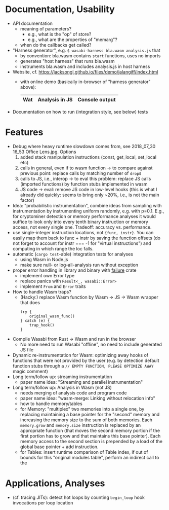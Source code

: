# Documentation, Usability

- API documentation
    * meaning of parameters?
         - e.g., what is the "op" of store?
         - e.g., what are the properties of "memarg"?
    * when do the callbacks get called?
- "Harness generator", e.g. ```$ wasabi-harness bla.wasm analysis.js``` that
    * by convention: bla.wasm contains ```start``` functions, uses no imports
    * generates "host harness" that runs bla.wasm
    * instruments bla.wasm and includes analysis.js in host harness
- Website, cf. https://jacksongl.github.io/files/demo/jalangiff/index.html
    * with online demo (basically in-browser of "harness generator" above): 

        | Wat | Analysis in JS | Console output |
        | --- | --- | --- |
- Documentation on how to run (integration style, see below) tests

# Features

- Debug where heavy runtime slowdown comes from, see 2018_07_30 16_53 Office Lens.jpg. Options
    1. added stack manipulation instructions (const, get_local, set_local etc)
    2. calls in general, even if to wasm function -> to compare against previous point: replace calls by matching number of ```drop```s
    3. calls to JS, i.e., interop -> to eval this problem: replace JS calls (imported functions) by function stubs implemented in wasm
    4. JS code -> eval: remove JS code in low-level hooks (this is what I already did quickly: seems to bring only ~20%, i.e., is not the main factor)
- Idea: "probabilistic instrumentation", combine ideas from sampling with instrumentation by instrumenting uniform randomly, e.g. with p=0.1. E.g., for cryptominer detection or memory performance analyses it would suffice to look only into every tenth binary instruction or memory access, not every single one. Tradeoff: accuracy vs. performance.
- use single-integer instruction locations, not ```{func, instr}```. You can easily map them back to func + instr by saving the function offsets (do not forget to account for instr === -1 for "virtual instructions") and computing in which range the loc falls.
- automatic (```cargo test```-able) integration tests for analyses 
    * using Wasm in Node.js
    * make sure null- or log-all-analysis run without exception
- proper error handling in library and binary with [failure](https://boats.gitlab.io/failure/intro.html) crate
    * implement own Error type
    * replace panics with ```Result<_, wasabi::Error>```
    * implement ```From``` and ```Error``` traits
- How to handle Wasm traps?
    * (Hacky:) replace Wasm function by Wasm -> JS -> Wasm wrapper that does 
        ```
        try { 
            original_wasm_func()
        } catch (e) {
            trap_hook()
        }
        ```
- Compile Wasabi from Rust -> Wasm and run in the browser
    * No more need to run Wasabi "offline", no need to include generated JS file
- Dynamic re-instrumentation for Wasm: optimizing away hooks of functions that were not provided by
the user (e.g. by detection default function stubs through a ```// EMPTY FUNCTION, PLEASE OPTIMIZE AWAY``` magic
comment)
- Long term/follow up: streaming instrumentation
    * paper name idea: "Streaming and parallel instrumentation"
- Long term/follow up: Analysis in Wasm (not JS)
    * needs merging of analysis code and program code
    * paper name idea: "wasm-merge: Linking without relocation info"
    * how to handle memory/tables
    * for Memory: "multiplex" two memories into a single one, by replacing maintaining a base pointer for the "second" memory and increasing the memory size to the sum of both memories. Each ```memory.grow``` and ```memory.size``` instruction is replaced by an appropriate function (that moves the second memory portion if the first portion has to grow and that maintains this base pointer). Each memory access to the second section is prepended by a load of the global base pointer + add instruction.
    * for Tables: insert runtime comparison of Table index, if out of bounds for this "original modules table", perform
    an indirect call to the 

# Applications, Analyses

- (cf. tracing JITs): detect hot loops by counting ```begin_loop``` hook invocations per loop location